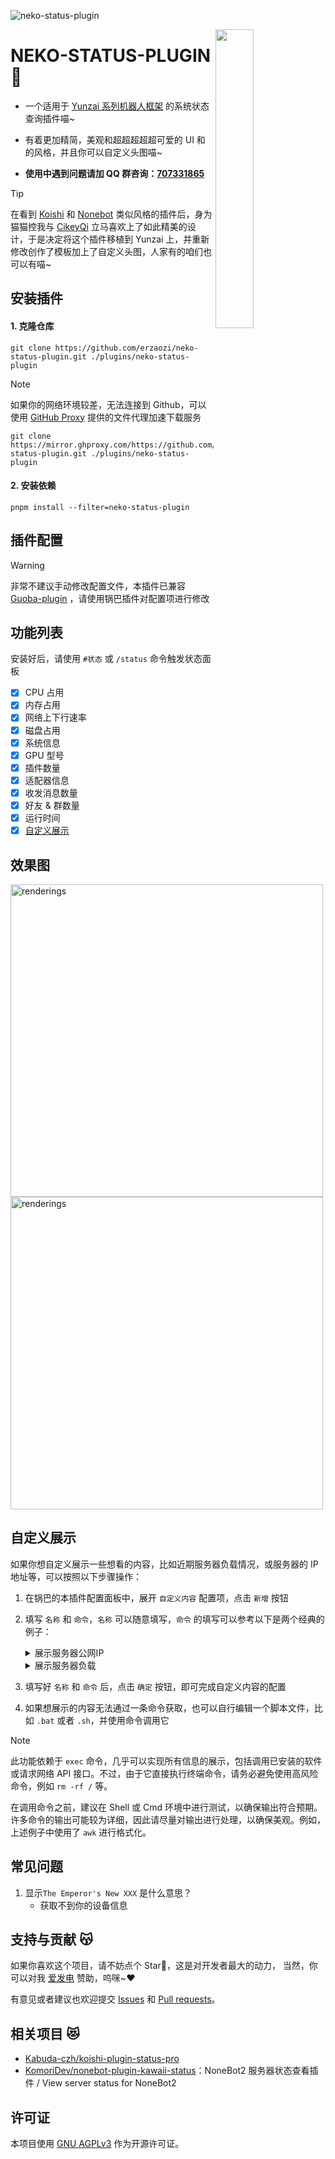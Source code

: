 ![neko-status-plugin](https://socialify.git.ci/erzaozi/neko-status-plugin/image?description=1&font=Raleway&forks=1&issues=1&language=1&name=1&owner=1&pattern=Circuit%20Board&pulls=1&stargazers=1&theme=Auto)

<img decoding="async" align=right src="resources/readme/girl.png" width="35%">

# NEKO-STATUS-PLUGIN 🍙

- 一个适用于 [Yunzai 系列机器人框架](https://github.com/yhArcadia/Yunzai-Bot-plugins-index) 的系统状态查询插件喵~

- 有着更加精简，美观和超超超超超可爱的 UI 和的风格，并且你可以自定义头图喵~

- **使用中遇到问题请加 QQ 群咨询：[707331865](https://qm.qq.com/q/TXTIS9KhO2)**

> [!TIP]
> 在看到 [Koishi](https://koishi.js.org/) 和 [Nonebot](https://nonebot.dev/) 类似风格的插件后，身为猫猫控我与 [CikeyQi](https://github.com/CikeyQi) 立马喜欢上了如此精美的设计，于是决定将这个插件移植到 Yunzai 上，并重新修改创作了模板加上了自定义头图，人家有的咱们也可以有喵~

## 安装插件

#### 1. 克隆仓库

```
git clone https://github.com/erzaozi/neko-status-plugin.git ./plugins/neko-status-plugin
```

> [!NOTE]
> 如果你的网络环境较差，无法连接到 Github，可以使用 [GitHub Proxy](https://mirror.ghproxy.com/) 提供的文件代理加速下载服务
>
> ```
> git clone https://mirror.ghproxy.com/https://github.com/erzaozi/neko-status-plugin.git ./plugins/neko-status-plugin
> ```

#### 2. 安装依赖

```
pnpm install --filter=neko-status-plugin
```

## 插件配置

> [!WARNING]
> 非常不建议手动修改配置文件，本插件已兼容 [Guoba-plugin](https://github.com/guoba-yunzai/guoba-plugin) ，请使用锅巴插件对配置项进行修改

## 功能列表

安装好后，请使用 `#状态` 或 `/status` 命令触发状态面板

- [x] CPU 占用
- [x] 内存占用
- [x] 网络上下行速率
- [x] 磁盘占用
- [x] 系统信息
- [x] GPU 型号
- [x] 插件数量
- [x] 适配器信息
- [x] 收发消息数量
- [x] 好友 & 群数量
- [x] 运行时间
- [x] [自定义展示](https://github.com/erzaozi/neko-status-plugin?tab=readme-ov-file#%E8%87%AA%E5%AE%9A%E4%B9%89%E5%B1%95%E7%A4%BA)

## 效果图

<img src="https://github.com/erzaozi/neko-status-plugin/assets/61369914/b606dc41-5c7c-4199-b3da-04d96be27370" height="500" alt="renderings"/>
<img src="https://github.com/erzaozi/neko-status-plugin/assets/61369914/cf0b837e-70fb-47e8-9805-5b1ed44f751c" height="500" alt="renderings"/>

## 自定义展示

如果你想自定义展示一些想看的内容，比如近期服务器负载情况，或服务器的 IP 地址等，可以按照以下步骤操作：

1. 在锅巴的本插件配置面板中，展开 `自定义内容` 配置项，点击 `新增` 按钮
   
2. 填写 `名称` 和 `命令`，`名称` 可以随意填写，`命令` 的填写可以参考以下是两个经典的例子：

   <details>
   <summary>展示服务器公网IP</summary>
   <br>

   要查看服务器的 IP 地址，可以使用 `hostname` 命令，该命令将返回所有网络接口的 IP 地址，以空格分隔：

   ```
   144.93.144.203 5DBD:1EE5:0D88:B35F:FB27:7218:1047:8408 F5B5:7345:111D:4E03:759F:FAAD:D2C0:B95F
   ```

   我们希望仅提取第一个 IP 地址。可以使用以下命令：

   **命令：**
   ```bash
   hostname -I | awk '{print $1}'
   ```

   **命令解析：**
   1. `hostname -I`：获取所有网络接口的 IP 地址，以空格分隔
   2. `awk '{print $1}'`：提取输出中的第一个 IP 地址

   </details>

   <details>
   <summary>展示服务器负载</summary>
   <br>

   使用 `uptime` 命令可以查看服务器的负载情况。该命令返回的内容类似于以下文本：

   ```
   16:31:32 up 5 days, 22:52, 4 users, load average: 0.02, 0.01, 0.00
   ```

   这样展示的内容较多，我们希望仅提取负载值，并将其转换为百分比形式。因此，可以使用以下命令：

   **命令：**
   ```bash
   uptime | awk -F'[:,]' '{printf "%.2f%% %.2f%% %.2f%%\n", ($8 * 100) / nproc, ($9 * 100) / nproc, ($10 * 100) / nproc}' nproc=$(nproc)
   ```

   **命令解析：**
   1. `uptime`：获取系统当前的负载信息
   2. `awk -F'[:,]'`：使用 `:` 和 `,` 作为输入分隔符进行解析
   3. `printf`：格式化输出三个负载值（$8, $9, $10），相对于 CPU 核心数（通过 `nproc` 获取），并以百分比形式显示
   4. `nproc=$(nproc)`：获取当前可用的 CPU 核心数

   </details>


3. 填写好 `名称` 和 `命令` 后，点击 `确定` 按钮，即可完成自定义内容的配置

4. 如果想展示的内容无法通过一条命令获取，也可以自行编辑一个脚本文件，比如 `.bat` 或者 `.sh`，并使用命令调用它

> [!NOTE]
> 此功能依赖于 `exec` 命令，几乎可以实现所有信息的展示，包括调用已安装的软件或请求网络 API 接口。不过，由于它直接执行终端命令，请务必避免使用高风险命令，例如 `rm -rf /` 等。
>
> 在调用命令之前，建议在 Shell 或 Cmd 环境中进行测试，以确保输出符合预期。许多命令的输出可能较为详细，因此请尽量对输出进行处理，以确保美观。例如，上述例子中使用了 `awk` 进行格式化。

## 常见问题

1. 显示`The Emperor's New XXX` 是什么意思？
   - 获取不到你的设备信息

## 支持与贡献 😽

如果你喜欢这个项目，请不妨点个 Star🌟，这是对开发者最大的动力， 当然，你可以对我 [爱发电](https://afdian.net/a/sumoqi) 赞助，呜咪~❤️

有意见或者建议也欢迎提交 [Issues](https://github.com/erzaozi/neko-status-plugin/issues) 和 [Pull requests](https://github.com/erzaozi/neko-status-plugin/pulls)。

## 相关项目 😻

- [Kabuda-czh/koishi-plugin-status-pro](https://github.com/Kabuda-czh/koishi-plugin-status-pro)
- [KomoriDev/nonebot-plugin-kawaii-status](https://github.com/KomoriDev/nonebot-plugin-kawaii-status)：NoneBot2 服务器状态查看插件 / View server status for NoneBot2

## 许可证

本项目使用 [GNU AGPLv3](https://choosealicense.com/licenses/agpl-3.0/) 作为开源许可证。
